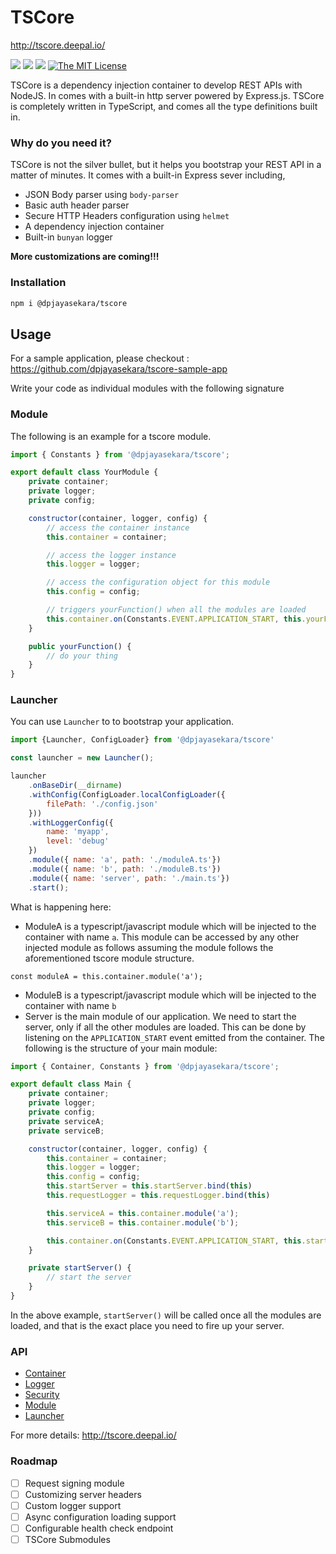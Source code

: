 # TSCore

http://tscore.deepal.io/

![](https://img.shields.io/npm/v/@dpjayasekara/tscore.svg?colorB=brightgreen&style=flat-square)
![](https://img.shields.io/david/dpjayasekara/tscore.svg?style=flat-square)
![](https://img.shields.io/travis/dpjayasekara/tscore/master.svg?style=flat-square)
[![The MIT License](https://img.shields.io/badge/license-MIT-orange.svg?style=flat-square)](http://opensource.org/licenses/MIT) 

TSCore is a dependency injection container to develop REST APIs with NodeJS. In comes with a built-in http server powered by Express.js. TSCore is completely written in TypeScript, and comes all the type definitions built in.

### Why do you need it?

TSCore is not the silver bullet, but it helps you bootstrap your REST API in a matter of minutes. It comes with a built-in Express sever including, 
- JSON Body parser using `body-parser`
- Basic auth header parser
- Secure HTTP Headers configuration using `helmet`
- A dependency injection container
- Built-in `bunyan` logger

**More customizations are coming!!!**

### Installation

```sh
npm i @dpjayasekara/tscore
```

## Usage

For a sample application, please checkout : https://github.com/dpjayasekara/tscore-sample-app

Write your code as individual modules with the following signature

### Module

The following is an example for a tscore module.

```js
import { Constants } from '@dpjayasekara/tscore';

export default class YourModule {
    private container;
    private logger;
    private config;

    constructor(container, logger, config) {
        // access the container instance
        this.container = container;

        // access the logger instance
        this.logger = logger;

        // access the configuration object for this module
        this.config = config;

        // triggers yourFunction() when all the modules are loaded
        this.container.on(Constants.EVENT.APPLICATION_START, this.yourFunction.bind(this));
    }

    public yourFunction() {
        // do your thing
    }
}

```

### Launcher

You can use `Launcher` to to bootstrap your application.

```js
import {Launcher, ConfigLoader} from '@dpjayasekara/tscore'

const launcher = new Launcher();

launcher
    .onBaseDir(__dirname)
    .withConfig(ConfigLoader.localConfigLoader({
        filePath: './config.json'
    }))
    .withLoggerConfig({
        name: 'myapp',
        level: 'debug'
    })
    .module({ name: 'a', path: './moduleA.ts'})
    .module({ name: 'b', path: './moduleB.ts'})
    .module({ name: 'server', path: './main.ts'})
    .start();

```

What is happening here:

- ModuleA is a typescript/javascript module which will be injected to the container with name `a`. This module can be accessed by any other injected module as follows assuming the module follows the aforementioned tscore module structure.

```
const moduleA = this.container.module('a');
```

- ModuleB is a typescript/javascript module which will be injected to the container with name `b`
- Server is the main module of our application. We need to start the server, only if all the other modules are loaded. This can be done by listening on the `APPLICATION_START` event emitted from the container. The following is the structure of your main module:

```js
import { Container, Constants } from '@dpjayasekara/tscore';

export default class Main {
    private container;
    private logger;
    private config;
    private serviceA;
    private serviceB;

    constructor(container, logger, config) {
        this.container = container;
        this.logger = logger;
        this.config = config;
        this.startServer = this.startServer.bind(this)
        this.requestLogger = this.requestLogger.bind(this)

        this.serviceA = this.container.module('a');
        this.serviceB = this.container.module('b');

        this.container.on(Constants.EVENT.APPLICATION_START, this.startServer);
    }

    private startServer() {
        // start the server
    }
}

```

In the above example, `startServer()` will be called once all the modules are loaded, and that is the exact place you need to fire up your server.

### API

- [Container](http://tscore.deepal.io/classes/_container_index_.container.html)
- [Logger](http://tscore.deepal.io/modules/_logger_index_.html)
- [Security](http://tscore.deepal.io/modules/_security_index_.html)
- [Module](http://tscore.deepal.io/modules/_module_index_.html)
- [Launcher](http://tscore.deepal.io/classes/_launcher_index_.launcher.html)

For more details: http://tscore.deepal.io/

### Roadmap

- [ ] Request signing module
- [ ] Customizing server headers
- [ ] Custom logger support
- [ ] Async configuration loading support
- [ ] Configurable health check endpoint
- [ ] TSCore Submodules